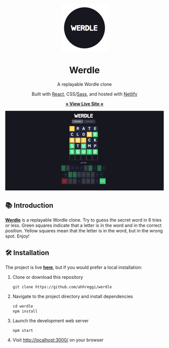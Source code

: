 <!-- TITLE -->
<div align="center">
<img src="./public/logo.png" width="150px">
<p>
<h1>Werdle</h1>
<p>A replayable Wordle clone
</p>

<p>Built with <a href="https://reactjs.org/">React</a>, CSS</a>/<a href="https://sass-lang.com/">Sass</a>, and hosted with <a href="https://www.netlify.com/">Netlify</a></p>

<b><a href="https://ahhreggi-werdle.netlify.app" target="_blank">
» View Live Site «
</a></b>

<img src="./public/screenshot.png">

</div>

<!-- INTRODUCTION -->

## 📚 Introduction

<b>[Werdle](http://ahhreggi-werdle.netlify.app)</b> is a replayable Wordle clone. Try to guess the secret word in 6 tries or less. Green squares indicate that a letter is in the word and in the correct position. Yellow squares mean that the letter is in the word, but in the wrong spot. Enjoy!

<!-- INSTALLATION -->

## 🛠 Installation

The project is live
<b><a href="http://ahhreggi-werdle.netlify.app" target="_blank">here</a></b>, but if you would prefer a local installation:

1. Clone or download this repository
   ```
   git clone https://github.com/ahhreggi/werdle
   ```
2. Navigate to the project directory and install dependencies
   ```
   cd werdle
   npm install
   ```
3. Launch the development web server
   ```
   npm start
   ```
4. Visit <a href="http://localhost:3000/">http://localhost:3000/</a> on your browser
